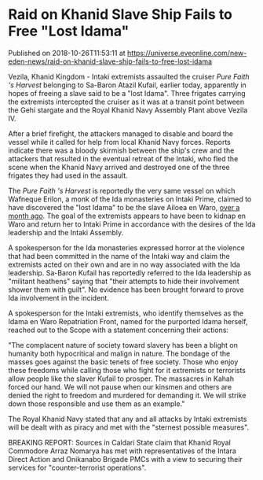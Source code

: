 # Raid on Khanid Slave Ship Fails to Free "Lost Idama"
Published on 2018-10-26T11:53:11 at https://universe.eveonline.com/new-eden-news/raid-on-khanid-slave-ship-fails-to-free-lost-idama

Vezila, Khanid Kingdom - Intaki extremists assaulted the cruiser _Pure Faith 's Harvest_ belonging to Sa-Baron Atazil Kufail, earlier today, apparently in hopes of freeing a slave said to be a "lost Idama". Three frigates carrying the extremists intercepted the cruiser as it was at a transit point between the Gehi stargate and the Royal Khanid Navy Assembly Plant above Vezila IV.

After a brief firefight, the attackers managed to disable and board the vessel while it called for help from local Khanid Navy forces. Reports indicate there was a bloody skirmish between the ship's crew and the attackers that resulted in the eventual retreat of the Intaki, who fled the scene when the Khanid Navy arrived and destroyed one of the three frigates they had used in the assault.

The _Pure Faith 's Harvest_ is reportedly the very same vessel on which Wafneque Erilon, a monk of the Ida monasteries on Intaki Prime, claimed to have discovered the "lost Idama" to be the slave Ailoea en Waro, [over a month ago](https://community.eveonline.com/news/news-channels/world-news/intaki-claim-lost-idama-discovered-in-khanid-kingdom/). The goal of the extremists appears to have been to kidnap en Waro and return her to Intaki Prime in accordance with the desires of the Ida leadership and the Intaki Assembly.

A spokesperson for the Ida monasteries expressed horror at the violence that had been committed in the name of the Intaki way and claim the extremists acted on their own and are in no way associated with the Ida leadership. Sa-Baron Kufail has reportedly referred to the Ida leadership as "militant heathens" saying that "their attempts to hide their involvement shower them with guilt". No evidence has been brought forward to prove Ida involvement in the incident.

A spokesperson for the Intaki extremists, who identify themselves as the Idama en Waro Repatriation Front, named for the purported Idama herself, reached out to the Scope with a statement concerning their actions:

"The complacent nature of society toward slavery has been a blight on humanity both hypocritical and malign in nature. The bondage of the masses goes against the basic tenets of free society. Those who enjoy these freedoms while calling those who fight for it extremists or terrorists allow people like the slaver Kufail to prosper. The massacres in Kahah forced our hand. We will not pause when our kinsmen and others are denied the right to freedom and murdered for demanding it. We will strike down those responsible and use them as an example."

The Royal Khanid Navy stated that any and all attacks by Intaki extremists will be dealt with as piracy and met with the "sternest possible measures".

BREAKING REPORT: Sources in Caldari State claim that Khanid Royal Commodore Arraz Nomarya has met with representatives of the Intara Direct Action and Onikanabo Brigade PMCs with a view to securing their services for "counter-terrorist operations".
